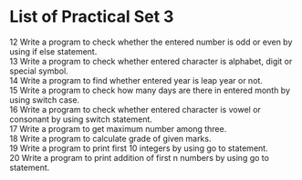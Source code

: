 # List of Practical Set 3 

12 	Write a program to check whether the entered number is odd or even by using if else statement.  
13 	Write a program to check whether entered character is alphabet, digit or special symbol.    
14 	Write a program to find whether entered year is leap year or not.   
15 	Write a program to check how many days are there in entered month by using switch case.     
16 	Write a program to check whether entered character is vowel or consonant by using switch statement.   
17 	Write a program to get maximum number among three.  
18 	Write a program to calculate grade of given marks.  
19 	Write a program to print first 10 integers by using go to statement.    
20 	Write a program to print addition of first n numbers by using go to statement.       
